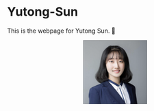 # Yutong-Sun
This is the webpage for Yutong Sun. :apple:

<div align=center><img width="150" height="150" src="https://github.com/Rising-Stars-by-Sunshine/Yutong-Sun/blob/main/image/yutong%20sun.png"/>

  


